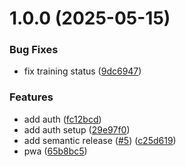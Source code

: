 # 1.0.0 (2025-05-15)


### Bug Fixes

* fix training status ([9dc6947](https://github.com/kschrenk/overmighty-timer/commit/9dc6947e00fad7c0aa07a4567e097a57f55a6144))


### Features

* add auth ([fc12bcd](https://github.com/kschrenk/overmighty-timer/commit/fc12bcd0054610283ed4520a37585149e089222a))
* add auth setup ([29e97f0](https://github.com/kschrenk/overmighty-timer/commit/29e97f023b9cd6053079d9fd811083036c6828a6))
* add semantic release ([#5](https://github.com/kschrenk/overmighty-timer/issues/5)) ([c25d619](https://github.com/kschrenk/overmighty-timer/commit/c25d61976c3d749745231add050e40207c81de6b))
* pwa ([65b8bc5](https://github.com/kschrenk/overmighty-timer/commit/65b8bc5eb56462ed0af53b1fb67dd853d961aae3))
